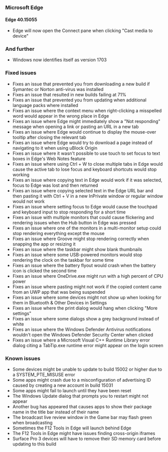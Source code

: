 ### Microsoft Edge
#### Edge 40.15055
- Edge will now open the Connect pane when clicking "Cast media to device"

### And further
- Windows now identifies itself as version 1703

### Fixed issues
- Fixes an issue that prevented you from downloading a new build if Symantec or Norton anti-virus was installed
- Fixes an issue that resulted in new builds failing at 71%
- Fixes an issue that prevented you from updating when additional language packs where installed
- Fixes an issue where the context menu when right-clicking a misspelled word would appear in the wrong place in Edge
- Fixes an issue where Edge might immediately show a "Not responding" message when opening a link or pasting an URL in a new tab
- Fixes an issue where Edge would continue to display the mouse-over tooltip after closing the relevant tab
- Fixes an issue where Edge would try to download a page instead of navigating to it when using uBlock Origin
- Fixes an issue where it wasn't possible to use touch to set focus to text boxes in Edge's Web Notes feature
- Fixes an issue where using Ctrl + W to close multiple tabs in Edge would cause the active tab to lose focus and keyboard shortcuts would stop working
- Fixes an issue where copying text in Edge would work if it was selected, focus to Edge was lost and then returned
- Fixes an issue where copying selected text in the Edge URL bar and then pasting it with Ctrl + V in a new InPrivate window or regular window would not work
- Fixes an issue where setting focus to Edge would cause the touchpad and keyboard input to stop responding for a short time
- Fixes an issue with multiple monitors that could cause flickering and rendering issues when the Hub button in Edge was pressed
- Fixes an issue where one of the monitors in a multi-monitor setup could stop rendering everything except the mouse
- Fixes an issue where Groove might stop rendering correctly when snapping the app or resizing it
- Fixes an issue where the taskbar might show blank thumbnails
- Fixes an issue where some USB-powered monitors would stop rendering the clock on the taskbar for some time
- Fixes an issue where the battery flyout would crash when the battery icon is clicked the second time
- Fixes an issue where OneDrive.exe might run with a high percent of CPU power
- Fixes an issue where pasting might not work if the copied content came from an UWP app that was being suspended
- Fixes an issue where some devices might not show up when looking for them in Bluetooth & Other Devices in Settings
- Fixes an issue where the print dialog would hang when clicking "More settings"
- Fixes an issue where some dialogs show a grey background instead of white
- Fixes an issue where the Windows Defender Antivirus notifications wouldn't open the Windows Defender Security Center when clicked
- Fixes an issue where a Microsoft Visual C++ Runtime Library error dialog citing a TabTip.exe runtime error might appear on the login screen

### Known issues
- Some devices might be unable to update to build 15002 or higher due to a SYSTEM_PTE_MISUSE error
- Some apps might crash due to a misconfiguration of advertising ID caused by creating a new account in build 15031
- Some apps might fail to launch until they have been reset
- The Windows Update dialog that prompts you to restart might not appear
- Another bug has appeared that causes apps to show their package name in the title bar instead of their name
- The broadcast live review window in the Game bar may flash green when broadcasting
- Sometimes the F12 Tools in Edge will launch behind Edge
- The F12 Tools in Edge might have issues finding cross-origin iframes
- Surface Pro 3 devices will have to remove their SD memory card before updating to this build